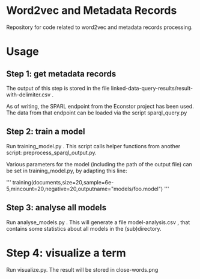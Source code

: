# Word2vec and Metadata Records

Repository for code related to word2vec and metadata records processing.

# Usage

## Step 1: get metadata records

The output of this step is stored in the file linked-data-query-results/result-with-delimiter.csv .

As of writing, the SPARL endpoint from the Econstor project has been used. The data from that endpoint can be loaded via the script sparql_query.py

## Step 2: train a model

Run training_model.py . This script calls helper functions from another script: preprocess_sparql_output.py. 

Various parameters for the model (including the path of the output file) can be set in training_model.py, by adapting this line:

'''
training(documents,size=20,sample=6e-5,mincount=20,negative=20,outputname="models/foo.model")
'''

## Step 3: analyse all models

Run analyse_models.py . This will generate a file model-analysis.csv , that contains some statistics about all models in the (sub)directory.

# Step 4: visualize a term

Run visualize.py. The result will be stored in close-words.png